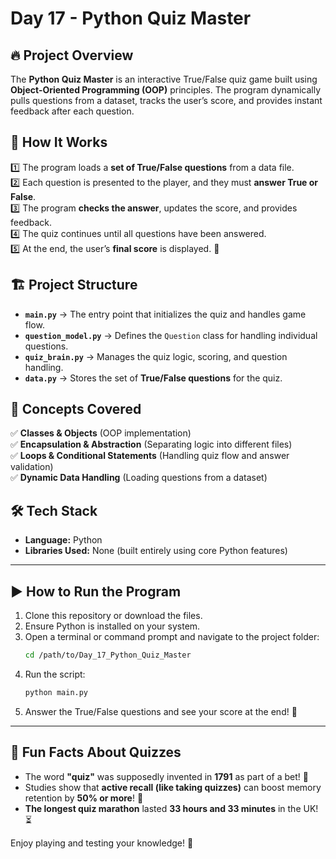 # Day 17 - Python Quiz Master

## 🔥 Project Overview

The **Python Quiz Master** is an interactive True/False quiz game built using **Object-Oriented Programming (OOP)** principles. The program dynamically pulls questions from a dataset, tracks the user’s score, and provides instant feedback after each question.

## 🚀 How It Works

1️⃣ The program loads a **set of True/False questions** from a data file.  
2️⃣ Each question is presented to the player, and they must **answer True or False**.  
3️⃣ The program **checks the answer**, updates the score, and provides feedback.  
4️⃣ The quiz continues until all questions have been answered.  
5️⃣ At the end, the user’s **final score** is displayed. 🎯  

## 🏗️ Project Structure

- **`main.py`** → The entry point that initializes the quiz and handles game flow.
- **`question_model.py`** → Defines the `Question` class for handling individual questions.
- **`quiz_brain.py`** → Manages the quiz logic, scoring, and question handling.
- **`data.py`** → Stores the set of **True/False questions** for the quiz.

## 📌 Concepts Covered

✅ **Classes & Objects** (OOP implementation)  
✅ **Encapsulation & Abstraction** (Separating logic into different files)  
✅ **Loops & Conditional Statements** (Handling quiz flow and answer validation)  
✅ **Dynamic Data Handling** (Loading questions from a dataset)  

## 🛠 Tech Stack

- **Language:** Python  
- **Libraries Used:** None (built entirely using core Python features)  

---

## ▶️ How to Run the Program

1. Clone this repository or download the files.
2. Ensure Python is installed on your system.
3. Open a terminal or command prompt and navigate to the project folder:
   ```sh
   cd /path/to/Day_17_Python_Quiz_Master
   ```
4. Run the script:
   ```sh
   python main.py
   ```
5. Answer the True/False questions and see your score at the end! 🎉

---

## 🎉 Fun Facts About Quizzes

- The word **"quiz"** was supposedly invented in **1791** as part of a bet! 🤯  
- Studies show that **active recall (like taking quizzes)** can boost memory retention by **50% or more**! 🧠  
- **The longest quiz marathon** lasted **33 hours and 33 minutes** in the UK! ⏳  

Enjoy playing and testing your knowledge! 🚀

